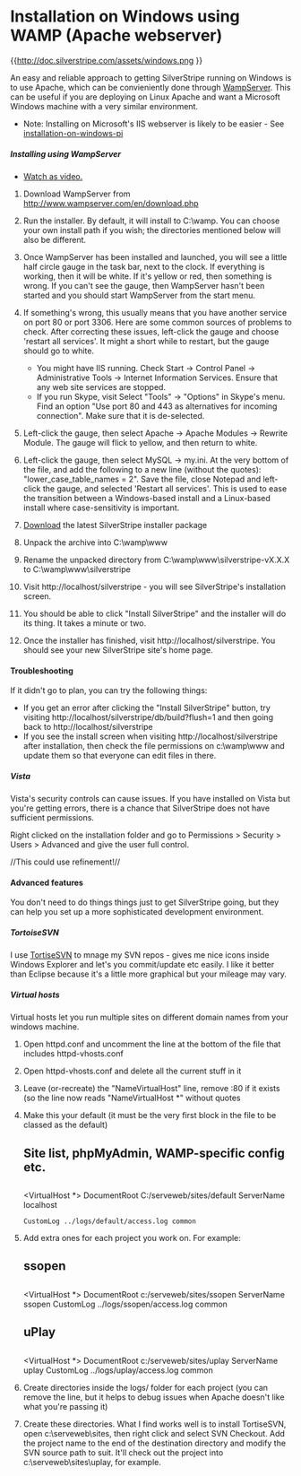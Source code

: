 # Installation on Windows using WAMP (Apache webserver)

{{http://doc.silverstripe.com/assets/windows.png }}

An easy and reliable approach to getting SilverStripe running on Windows is to use Apache, which can be convieniently
done through [WampServer](http://www.wampserver.com/en/). This can be useful if you are deploying on Linux Apache and
want a Microsoft Windows machine with a very similar environment.

*  Note: Installing on Microsoft's IIS webserver is likely to be easier - See
[installation-on-windows-pi](installation-on-windows-pi)

##### Installing using WampServer

*  [Watch as video.](http://www.silverstripe.com/assets/screencasts/silverstripe-installation-wamp/index.html)

1.  Download WampServer from http://www.wampserver.com/en/download.php
2.  Run the installer.  By default, it will install to C:\wamp.  You can choose your own install path if you wish; the
directories mentioned below will also be different.
3.  Once WampServer has been installed and launched, you will see a little half circle gauge in the task bar, next to
the clock.  If everything is working, then it will be white.  If it's yellow or red, then something is wrong.  If you
can't see the gauge, then WampServer hasn't been started and you should start WampServer from the start menu.
4.  If something's wrong, this usually means that you have another service on port 80 or port 3306.   Here are some
common sources of problems to check.  After correcting these issues, left-click the gauge and choose 'restart all
services'.  It might a short while to restart, but the gauge should go to white.

    * You might have IIS running.  Check Start -> Control Panel -> Administrative Tools -> Internet Information
Services.   Ensure that any web site services are stopped.
    * If you run Skype, visit Select "Tools" -> "Options" in Skype's menu.  Find an option "Use port 80 and 443 as
alternatives for incoming connection".  Make sure that it is de-selected.
5.  Left-click the gauge, then select Apache -> Apache Modules -> Rewrite Module.  The gauge will flick to yellow, and
then return to white.
6.  Left-click the gauge, then select MySQL -> my.ini. At the very bottom of the file, and add the following to a new
line (without the quotes): "lower_case_table_names = 2". Save the file, close Notepad and left-click the gauge, and
selected 'Restart all services'. This is used to ease the transition between a Windows-based install and a Linux-based
install where case-sensitivity is important.
7.  [Download](http://silverstripe.org/download) the latest SilverStripe installer package
8.  Unpack the archive into C:\wamp\www
9.  Rename the unpacked directory from C:\wamp\www\silverstripe-vX.X.X to C:\wamp\www\silverstripe
10.  Visit http://localhost/silverstripe - you will see SilverStripe's installation screen.
11.  You should be able to click "Install SilverStripe" and the installer will do its thing.  It takes a minute or two.
12.  Once the installer has finished, visit http://localhost/silverstripe.  You should see your new SilverStripe site's
home page.

#### Troubleshooting

If it didn't go to plan, you can try the following things:

*  If you get an error after clicking the "Install SilverStripe" button, try visiting
http://localhost/silverstripe/db/build?flush=1 and then going back to http://localhost/silverstripe
*  If you see the install screen when visiting http://localhost/silverstripe after installation, then check the file
permissions on c:\wamp\www and update them so that everyone can edit files in there.

##### Vista

Vista's security controls can cause issues. If you have installed on Vista but you're getting errors, there is a chance
that SilverStripe does not have sufficient permissions.

Right clicked on the installation folder and go to Permissions > Security > Users > Advanced and give the user full
control. 

//This could use refinement!//

#### Advanced features

You don't need to do things things just to get SilverStripe going, but they can help you set up a more sophisticated
development environment.

##### TortoiseSVN

I use [TortiseSVN](http://tortoisesvn.tigris.org/) to mnage my SVN repos - gives me nice icons inside Windows Explorer
and let's you commit/update etc easily. I like it better than Eclipse because it's a little more graphical but your
mileage may vary.

##### Virtual hosts

Virtual hosts let you run multiple sites on different domain names from your windows machine.

1.  Open httpd.conf and uncomment the line at the bottom of the file that includes httpd-vhosts.conf
2.  Open httpd-vhosts.conf and delete all the current stuff in it
3.  Leave (or-recreate) the "NameVirtualHost" line, remove :80 if it exists (so the line now reads "NameVirtualHost *"
without quotes
4.  Make this your default (it must be the very first <VirtualHost> block in the file to be classed as the default)

	
	##
	
	## Site list, phpMyAdmin, WAMP-specific config etc.
	##
	
	<VirtualHost *>
	    DocumentRoot C:/serveweb/sites/default
	    ServerName localhost
	
	    CustomLog ../logs/default/access.log common
	</VirtualHost>


1.  Add extra ones for each project you work on. For example:

	
	##
	
	## ssopen
	##
	
	<VirtualHost *>
	    DocumentRoot c:/serveweb/sites/ssopen
	    ServerName ssopen
	    CustomLog ../logs/ssopen/access.log common
	</VirtualHost>
	
	##
	
	## uPlay
	##
	
	<VirtualHost *>
	    DocumentRoot c:/serveweb/sites/uplay
	    ServerName uplay
	    CustomLog ../logs/uplay/access.log common
	</VirtualHost>


1.  Create directories inside the logs/ folder for each project (you can remove the line, but it helps to debug issues
when Apache doesn't like what you're passing it)
2.  Create these directories. What I find works well is to install TortiseSVN, open c:\serveweb\sites, then right click
and select SVN Checkout. Add the project name to the end of the destination directory and modify the SVN source path to
suit. It'll check out the project into c:\serveweb\sites\uplay, for example.
